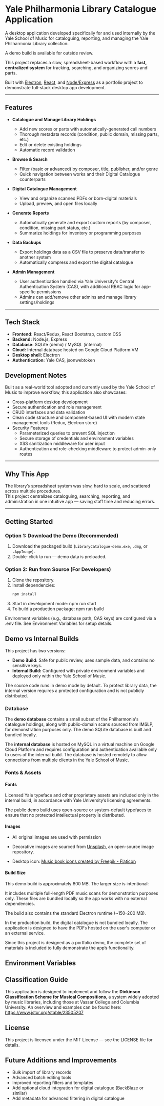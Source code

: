 # Yale Philharmonia Library Catalogue Application

A desktop application developed specifically for and used internally by the Yale School of Music for cataloguing, reporting, and managing the Yale Philharmonia Library collection.

A demo build is available for outside review.

This project replaces a slow, spreadsheet-based workflow with a **fast, centralized system** for tracking, searching, and organizing scores and parts.

Built with [Electron](https://www.electronjs.org/), [React](https://reactjs.org/), and [Node/Express](https://expressjs.com/) as a portfolio project to demonstrate full-stack desktop app development.

---

## Features

- **Catalogue and Manage Library Holdings**  
  - Add new scores or parts with automatically-generated call numbers
  - Thorough metadata records (condition, public domain, missing parts, etc.)
  - Edit or delete existing holdings  
  - Automatic record validation

- **Browse & Search**  
  - Filter (basic or advanced) by composer, title, publisher, and/or genre
  - Quick navigation between works and their Digital Catalogue counterparts

- **Digital Catalogue Management**  
  - View and organize scanned PDFs or born-digital materials  
  - Upload, preview, and open files locally

- **Generate Reports**  
  - Automatically generate and export custom reports (by composer, condition, missing part status, etc.)  
  - Summarize holdings for inventory or programming purposes

- **Data Backups**
  - Export holdings data as a CSV file to preserve data/transfer to another system
  - Automatically compress and export the digital catalogue

- **Admin Management**  
  - User authentication handled via Yale University's Central Authentication System (CAS), with additional RBAC logic for app-specific permissions
  - Admins can add/remove other admins and manage library settings/holdings

---

## Tech Stack

- **Frontend:** React/Redux, React Bootstrap, custom CSS  
- **Backend:** Node.js, Express  
- **Database:** SQLite (demo) / MySQL (internal)
- **Cloud:** Internal database hosted on Google Cloud Platform VM
- **Desktop shell:** Electron  
- **Authentication:** Yale CAS, jsonwebtoken

## Development Notes

Built as a real-world tool adopted and currently used by the Yale School of Music to improve workflow, this application also showcases:

- Cross-platform desktop development
- Secure authentication and role management 
- CRUD interfaces and data validation
- Clean code structure and component-based UI with modern state management tools (Redux, Electron store)
- Security Features
  - Parameterized queries to prevent SQL injection
  - Secure storage of credentials and environment variables
  - XSS sanitization middleware for user input
  - Authentication and role-checking middleware to protect admin-only routes

---

## Why This App

The library’s spreadsheet system was slow, hard to scale, and scattered across multiple procedures.  
This project centralizes cataloguing, searching, reporting, and administration in one intuitive app — saving staff time and reducing errors.

---

## Getting Started

### Option 1: Download the Demo (Recommended)

1. Download the packaged build (`LibraryCatalogue-demo.exe`, `.dmg`, or `.AppImage`).  
2. Double-click to run — demo data is preloaded.

### Option 2: Run from Source (For Developers)

1. Clone the repository.  
2. Install dependencies:
   ```bash
   npm install
3. Start in development mode:
    npm run start
4. To build a production package:
    npm run build

Environment variables (e.g., database path, CAS keys) are configured via a .env file.
See Environment Variables for setup details.

## Demo vs Internal Builds

This project has two versions:

- **Demo Build:** Safe for public review, uses sample data, and contains no sensitive keys.  
- **Internal Build:** Configured with private environment variables and deployed only within the Yale School of Music.

The source code runs in demo mode by default. To protect library data, the internal version requires a protected configuration and is not publicly distributed.

### Database

The **demo database** contains a small subset of the Philharmonia's catalogue holdings, along with public-domain scans sourced from IMSLP, for demonstration purposes only. The demo SQLite database is built and bundled locally.

The **internal database** is hosted on MySQL in a virtual machine on Google Cloud Platform and requires configuration and authentication available only to users of the internal build. The database is hosted remotely to allow connections from multiple clients in the Yale School of Music.

### Fonts & Assets

#### Fonts

Licensed Yale typeface and other proprietary assets are included only in the internal build, in accordance with Yale University’s licensing agreements.

The public demo build uses open-source or system-default typefaces to ensure that no protected intellectual property is distributed.

#### Images

- All original images are used with permission 
- Decorative images are sourced from <a href="https://unsplash.com/">Unsplash</a>, an open-source image repository.

- Desktop icon: <a href="https://www.flaticon.com/free-icons/music-book" title="music book icons">Music book icons created by Freepik - Flaticon</a>

#### Build Size

This demo build is approximately 800 MB. The larger size is intentional:

It includes multiple full-length PDF music scans for demonstration purposes only. These files are bundled locally so the app works with no external dependencies.

The build also contains the standard Electron runtime (~150–200 MB).

In the production build, the digital catalogue is not bundled locally. The application is designed to have the PDFs hosted on the user's computer or an external service.

Since this project is designed as a portfolio demo, the complete set of materials is included to fully demonstrate the app’s functionality.

## Environment Variables

## Classification Guide

This application is designed to implement and follow the **Dickinson Classification Scheme for Musical Compositions**, a system widely adopted by music libraries, including those at Vassar College and Columbia University. An overview and examples can be found here: https://www.jstor.org/stable/23505207

## License

This project is licensed under the MIT License — see the LICENSE file for details.

## Future Additions and Improvements

- Bulk import of library records
- Advanced batch editing tools
- Improved reporting filters and templates
- Add optional cloud integration for digital catalogue (BackBlaze or similar)
- Add metadata for advanced filtering in digital catalogue

